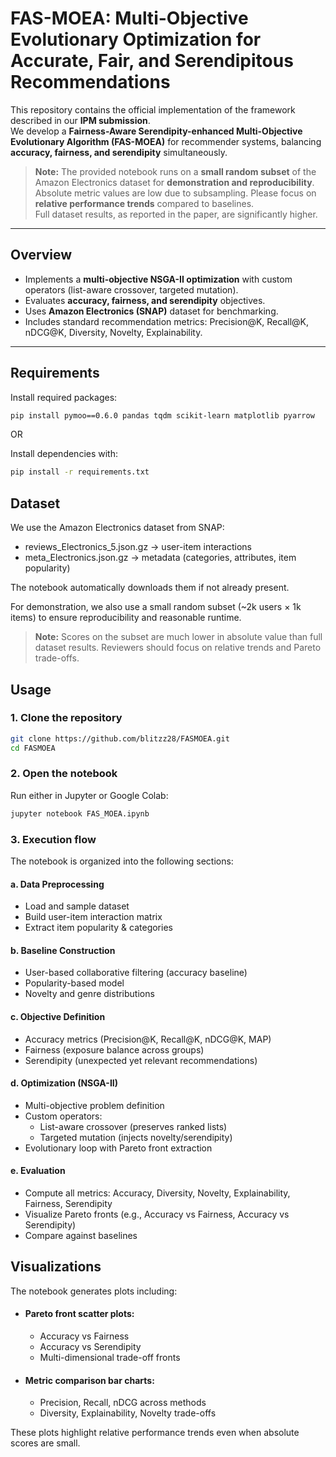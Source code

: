 # FAS-MOEA: Multi-Objective Evolutionary Optimization for Accurate, Fair, and Serendipitous Recommendations

This repository contains the official implementation of the framework described in our **IPM submission**.  
We develop a **Fairness-Aware Serendipity-enhanced Multi-Objective Evolutionary Algorithm (FAS-MOEA)** for recommender systems, balancing **accuracy, fairness, and serendipity** simultaneously.

> **Note:** The provided notebook runs on a **small random subset** of the Amazon Electronics dataset for **demonstration and reproducibility**.  
> Absolute metric values are low due to subsampling. Please focus on **relative performance trends** compared to baselines.  
> Full dataset results, as reported in the paper, are significantly higher.

---

## Overview
- Implements a **multi-objective NSGA-II optimization** with custom operators (list-aware crossover, targeted mutation).  
- Evaluates **accuracy, fairness, and serendipity** objectives.  
- Uses **Amazon Electronics (SNAP)** dataset for benchmarking.  
- Includes standard recommendation metrics: Precision@K, Recall@K, nDCG@K, Diversity, Novelty, Explainability.  

---

## Requirements

Install required packages:

```bash
pip install pymoo==0.6.0 pandas tqdm scikit-learn matplotlib pyarrow
```

OR

Install dependencies with:

```bash
pip install -r requirements.txt
```

## Dataset

We use the Amazon Electronics dataset from SNAP:
- reviews_Electronics_5.json.gz → user-item interactions
- meta_Electronics.json.gz → metadata (categories, attributes, item popularity)

The notebook automatically downloads them if not already present.

For demonstration, we also use a small random subset (~2k users × 1k items) to ensure reproducibility and reasonable runtime.

> **Note:** Scores on the subset are much lower in absolute value than full dataset results.
> Reviewers should focus on relative trends and Pareto trade-offs.

## Usage

### 1. Clone the repository
```bash
git clone https://github.com/blitzz28/FASMOEA.git
cd FASMOEA
```

### 2. Open the notebook

Run either in Jupyter or Google Colab:
```bash
jupyter notebook FAS_MOEA.ipynb
```

### 3. Execution flow

The notebook is organized into the following sections:

#### a. Data Preprocessing
- Load and sample dataset
- Build user-item interaction matrix
- Extract item popularity & categories

#### b. Baseline Construction
- User-based collaborative filtering (accuracy baseline)
- Popularity-based model
- Novelty and genre distributions

#### c. Objective Definition
- Accuracy metrics (Precision@K, Recall@K, nDCG@K, MAP)
- Fairness (exposure balance across groups)
- Serendipity (unexpected yet relevant recommendations)

#### d. Optimization (NSGA-II)
- Multi-objective problem definition
- Custom operators:
   - List-aware crossover (preserves ranked lists)
   - Targeted mutation (injects novelty/serendipity)
- Evolutionary loop with Pareto front extraction

#### e. Evaluation
- Compute all metrics: Accuracy, Diversity, Novelty, Explainability, Fairness, Serendipity
- Visualize Pareto fronts (e.g., Accuracy vs Fairness, Accuracy vs Serendipity)
- Compare against baselines  

## Visualizations

The notebook generates plots including:

- #### Pareto front scatter plots:
   - Accuracy vs Fairness
   - Accuracy vs Serendipity
   - Multi-dimensional trade-off fronts

- #### Metric comparison bar charts:
   - Precision, Recall, nDCG across methods
   - Diversity, Explainability, Novelty trade-offs

These plots highlight relative performance trends even when absolute scores are small.
